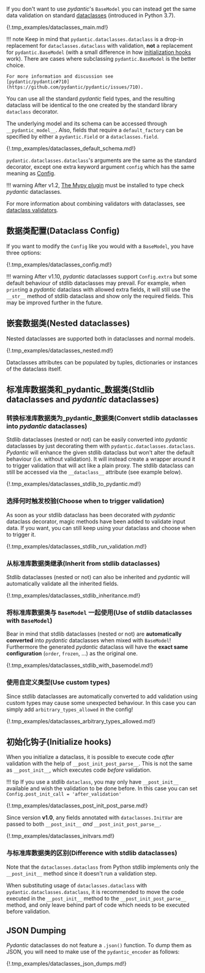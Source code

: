 If you don't want to use _pydantic_'s `BaseModel` you can instead get the same data validation on standard
[dataclasses](https://docs.python.org/3/library/dataclasses.html) (introduced in Python 3.7).



{!.tmp_examples/dataclasses_main.md!}

!!! note
    Keep in mind that `pydantic.dataclasses.dataclass` is a drop-in replacement for `dataclasses.dataclass`
    with validation, **not** a replacement for `pydantic.BaseModel` (with a small difference in how [initialization hooks](#initialize-hooks) work). There are cases where subclassing
    `pydantic.BaseModel` is the better choice.

    For more information and discussion see
    [pydantic/pydantic#710](https://github.com/pydantic/pydantic/issues/710).

You can use all the standard _pydantic_ field types, and the resulting dataclass will be identical to the one
created by the standard library `dataclass` decorator.

The underlying model and its schema can be accessed through `__pydantic_model__`.
Also, fields that require a `default_factory` can be specified by either a `pydantic.Field` or a `dataclasses.field`.

{!.tmp_examples/dataclasses_default_schema.md!}

`pydantic.dataclasses.dataclass`'s arguments are the same as the standard decorator, except one extra
keyword argument `config` which has the same meaning as [Config](model_config.md).

!!! warning
    After v1.2, [The Mypy plugin](../mypy_plugin.md) must be installed to type check _pydantic_ dataclasses.

For more information about combining validators with dataclasses, see
[dataclass validators](validators.md#dataclass-validators).

## 数据类配置(Dataclass Config)

If you want to modify the `Config` like you would with a `BaseModel`, you have three options:

{!.tmp_examples/dataclasses_config.md!}

!!! warning
    After v1.10, _pydantic_ dataclasses support `Config.extra` but some default behaviour of stdlib dataclasses
    may prevail. For example, when `print`ing a _pydantic_ dataclass with allowed extra fields, it will still
    use the `__str__` method of stdlib dataclass and show only the required fields.
    This may be improved further in the future.

## 嵌套数据类(Nested dataclasses)

Nested dataclasses are supported both in dataclasses and normal models.

{!.tmp_examples/dataclasses_nested.md!}

Dataclasses attributes can be populated by tuples, dictionaries or instances of the dataclass itself.

## 标准库数据类和_pydantic_数据类(Stdlib dataclasses and _pydantic_ dataclasses)

### 转换标准库数据类为_pydantic_数据类(Convert stdlib dataclasses into _pydantic_ dataclasses)

Stdlib dataclasses (nested or not) can be easily converted into _pydantic_ dataclasses by just decorating
them with `pydantic.dataclasses.dataclass`.
_Pydantic_ will enhance the given stdlib dataclass but won't alter the default behaviour (i.e. without validation).
It will instead create a wrapper around it to trigger validation that will act like a plain proxy.
The stdlib dataclass can still be accessed via the `__dataclass__` attribute (see example below).

{!.tmp_examples/dataclasses_stdlib_to_pydantic.md!}

### 选择何时触发校验(Choose when to trigger validation)

As soon as your stdlib dataclass has been decorated with _pydantic_ dataclass decorator, magic methods have been
added to validate input data. If you want, you can still keep using your dataclass and choose when to trigger it.

{!.tmp_examples/dataclasses_stdlib_run_validation.md!}

### 从标准库数据类继承(Inherit from stdlib dataclasses)

Stdlib dataclasses (nested or not) can also be inherited and _pydantic_ will automatically validate
all the inherited fields.

{!.tmp_examples/dataclasses_stdlib_inheritance.md!}

### 将标准库数据类与 `BaseModel` 一起使用(Use of stdlib dataclasses with `BaseModel`)

Bear in mind that stdlib dataclasses (nested or not) are **automatically converted** into _pydantic_
dataclasses when mixed with `BaseModel`! Furthermore the generated _pydantic_ dataclass will have
the **exact same configuration** (`order`, `frozen`, ...) as the original one.

{!.tmp_examples/dataclasses_stdlib_with_basemodel.md!}

### 使用自定义类型(Use custom types)

Since stdlib dataclasses are automatically converted to add validation using
custom types may cause some unexpected behaviour.
In this case you can simply add `arbitrary_types_allowed` in the config!

{!.tmp_examples/dataclasses_arbitrary_types_allowed.md!}

## 初始化钩子(Initialize hooks)

When you initialize a dataclass, it is possible to execute code *after* validation
with the help of `__post_init_post_parse__`. This is not the same as `__post_init__`, which executes
code *before* validation.

!!! tip
    If you use a stdlib `dataclass`, you may only have `__post_init__` available and wish the validation to
    be done before. In this case you can set `Config.post_init_call = 'after_validation'`


{!.tmp_examples/dataclasses_post_init_post_parse.md!}

Since version **v1.0**, any fields annotated with `dataclasses.InitVar` are passed to both `__post_init__` *and*
`__post_init_post_parse__`.

{!.tmp_examples/dataclasses_initvars.md!}

### 与标准库数据类的区别(Difference with stdlib dataclasses)

Note that the `dataclasses.dataclass` from Python stdlib implements only the `__post_init__` method since it doesn't run a validation step.

When substituting usage of `dataclasses.dataclass` with `pydantic.dataclasses.dataclass`, it is recommended to move the code executed in the `__post_init__` method to the `__post_init_post_parse__` method, and only leave behind part of code which needs to be executed before validation.

## JSON Dumping

_Pydantic_ dataclasses do not feature a `.json()` function. To dump them as JSON, you will need to make use of the `pydantic_encoder` as follows:

{!.tmp_examples/dataclasses_json_dumps.md!}
